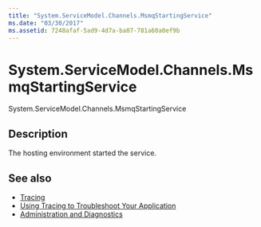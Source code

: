 ```yaml
---
title: "System.ServiceModel.Channels.MsmqStartingService"
ms.date: "03/30/2017"
ms.assetid: 7248afaf-5ad9-4d7a-ba07-781a60a0ef9b
---
```

# System.ServiceModel.Channels.MsmqStartingService
System.ServiceModel.Channels.MsmqStartingService  
  
## Description  
 The hosting environment started the service.  
  
## See also
- [Tracing](../../../../../docs/framework/wcf/diagnostics/tracing/index.md)
- [Using Tracing to Troubleshoot Your Application](../../../../../docs/framework/wcf/diagnostics/tracing/using-tracing-to-troubleshoot-your-application.md)
- [Administration and Diagnostics](../../../../../docs/framework/wcf/diagnostics/index.md)
